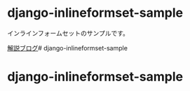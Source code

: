 # django-inlineformset-sample
インラインフォームセットのサンプルです。

[解説ブログ](https://narito.ninja/blog/detail/32/)# django-inlineformset-sample
# django-inlineformset-sample
